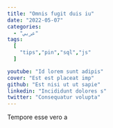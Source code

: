 ```yaml
---
title: "Omnis fugit duis iu"
date: "2022-05-07"
categories:
  - "عربي"
tags:
  [
    "tips","pin","sql","js"
  ]

youtube: "Id lorem sunt adipis"
cover: "Est est placeat imp"
github: "Est nisi ut ut sapie"
linkedin: "Incididunt dolores s"
twitter: "Consequatur volupta"
---
```

Tempore esse vero a